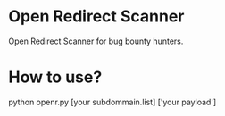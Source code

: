 # Open Redirect Scanner
Open Redirect Scanner for bug bounty hunters.

# How to use?
python openr.py [your subdommain.list] ['your payload']
